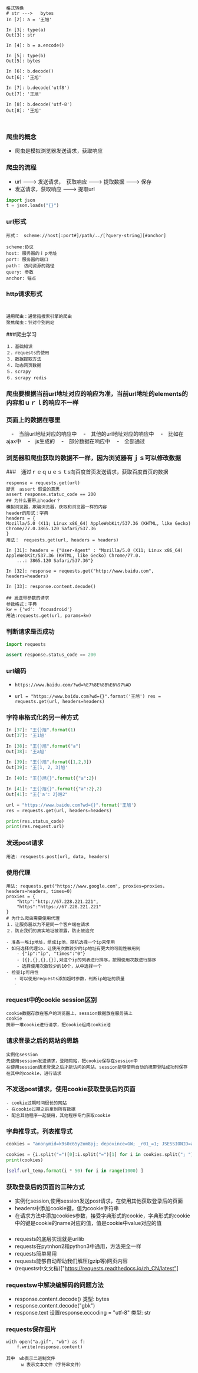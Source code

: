 ### 
```
格式转换
# str --->   bytes
In [2]: a = '王旭'

In [3]: type(a)
Out[3]: str

In [4]: b = a.encode()

In [5]: type(b)
Out[5]: bytes

In [6]: b.decode()
Out[6]: '王旭'

In [7]: b.decode('utf8')
Out[7]: '王旭'

In [8]: b.decode('utf-8')
Out[8]: '王旭'



```
### 爬虫的概念
- 爬虫是模拟浏览器发送请求，获取响应
### 爬虫的流程
- url ---> 发送请求，　获取响应 ---> 提取数据 ---> 保存
- 发送请求，获取响应 ---> 提取url

```python
import json
t = json.loads("{}")
```
### url形式
```
形式：　scheme://host[:port#]/path/../[?query-string][#anchor]

scheme:协议
host: 服务器的ｉｐ地址
port: 服务器的端口
path： 访问资源的路径
query: 参数
anchor: 锚点
```
### http请求形式
```

```
### 
```
通用爬虫：通常指搜索引擎的爬虫
聚焦爬虫：针对个别网站
```
###爬虫学习　
```
１．基础知识
２．requests的使用
３．数据提取方法
４．动态网页数据
５．scrapy
６．scrapy redis
```
### 爬虫要根据当前url地址对应的响应为准，当前url地址的elements的内容和ｕｒｌ的响应不一样
### 页面上的数据在哪里
　-　当前url地址对应的响应中
　-　其他的url地址对应的响应中
    　-　比如在ajax中
　-　js生成的
    　-　部分数据在响应中
    　-　全部通过

### 浏览器和爬虫获取的数据不一样，因为浏览器有ｊｓ可以修改数据

###　通过ｒｅｑｕｅｓｔs向百度首页发送请求，获取百度首页的数据
```
response = requests.get(url)
断言　assert 假设的意思
assert response.statuc_code == 200
## 为什么要带上header？
模拟浏览器，欺骗浏览器，获取和浏览器一样的内容
header的形式：字典
headers = {
Mozilla/5.0 (X11; Linux x86_64) AppleWebKit/537.36 (KHTML, like Gecko) Chrome/77.0.3865.120 Safari/537.36
}
用法：　requests.get(url, headers = headers)

In [31]: headers = {"User-Agent" : "Mozilla/5.0 (X11; Linux x86_64) AppleWebKit/537.36 (KHTML, like Gecko) Chrome/77.0.
    ...: 3865.120 Safari/537.36"}

In [32]: response = requests.get("http://www.baidu.com", headers=headers)

In [33]: response.content.decode()

## 发送带参数的请求
参数格式：字典
kw = {'wd': 'focusdroid'}
用法:requests.get(url, params=kw)

```
### 判断请求是否成功
```python
import requests

assert response.status_code == 200

```
### url编码
 - `https://www.baidu.com/?wd=%E7%8E%8B%E6%97%AD`
 
 - `url = "https://www.baidu.com?wd={}".format('王旭')
res = requests.get(url, headers=headers)`

### 字符串格式化的另一种方式
```python
In [37]: "王{}旭".format(1)
Out[37]: '王1旭'

In [38]: "王{}旭".format("a")
Out[38]: '王a旭'

In [39]: "王{}旭".format([1,2,3])
Out[39]: '王[1, 2, 3]旭'

In [40]: "王{}旭{}".format({"a":2})

In [41]: "王{}旭{}".format({"a":2},2)
Out[41]: "王{'a': 2}旭2"

url = "https://www.baidu.com?wd={}".format('王旭')
res = requests.get(url, headers=headers)

print(res.status_code)
print(res.request.url)

```
### 发送post请求
```
用法: resquests.post(url, data, headers)
```
### 使用代理
```
用法: requests.get("https://www.google.com", proxies=proxies，　headers=headers, times=0)
proxies = {
    "http":"http://67.228.221.221",
    "https":"https://67.228.221.221"
}
# 为什么爬虫需要使用代理
１．让服务器以为不是同一个客户端在请求
２．防止我们的真实地址被泄露，防止被追究

- 准备一堆ip地址，组成ip池，随机选择一个ip来使用
- 如何选择代理ip，让使用次数较少的ip地址有更大的可能性被用到
    - {"ip":"ip", "times":"0"}
    - [{},{},{},{}],对这个ip的列表进行排序，按照使用次数进行排序
    - 选择使用次数较少的10个，从中选择一个
- 检查ip可用性
   - 可以使用requests添加超时参数，判断ip地址的质量
   - 
```
### request中的cookie session区别
```
cookie数据存放在客户的浏览器上，session数据放在服务骑上
cookie
携带一堆cookie进行请求，把cookie组成cookie池

```

### 请求登录之后的网站的思路
```
实例化session
先使用session发送请求，登陆网站，把cookie保存在session中
在使用session请求登录之后才能访问的网站，session能够使用自动的携带登陆成功时保存在其中的cookie，进行请求

```
### 不发送post请求，使用cookie获取登录后的页面
```
- cookie过期时间很长的网站
- 在cookie过期之前拿到所有数据
- 配合其他程序一起使用，其他程序专门获取cookie
```
### 字典推导式，列表推导式
```python
cookies = "anonymid=k9s0c65y2om8pj; depovince=GW; _r01_=1; JSESSIONID=abcNfoYyDySYUa1KYbEhx; ick_login=1f120d53-226f-48b0-85aa-6fa23c2aea8f; taihe_bi_sdk_uid=dc98311ffc7de226cb1f79afdd705b6f; taihe_bi_sdk_session=91d2d67ef0387cdfd5c5b98a2adb89de; jebe_key=bf8a72df-0519-4da7-b1df-362082dfd8d0%7C18333670b0ee1f54e006adc80fdd7f23%7C1588568014097%7C1%7C1588568014407; ick=115383c1-78f2-4270-9a54-2136b5ae3d95; wp_fold=0; XNESSESSIONID=3ab59dd30b97; WebOnLineNotice_974361808=1; first_login_flag=1; ln_uact=15701229789; ln_hurl=http://head.xiaonei.com/photos/0/0/men_main.gif; jebe_key=bf8a72df-0519-4da7-b1df-362082dfd8d0%7C92e70cb2bde7172939cddc8f15fdd3b4%7C1588570052591%7C1%7C1588570052691; jebecookies=fbd2ce92-afdd-406f-aa64-8c77424f55e6|||||; _de=D5FD513C20B9124F1FF9E00605E6865D; p=f4322106a294e3621012a0b8624141118; t=1c4aeb703428602f1361c3618e467c7e8; societyguester=1c4aeb703428602f1361c3618e467c7e8; id=974361808; xnsid=21d68637; loginfrom=syshome"

cookies = {i.split("=")[0]:i.split("=")[1] for i in cookies.split("; ")}
print(cookies)

[self.url_temp.format(i * 50) for i in range(1000) ]
```

### 获取登录后的页面的三种方式
 - 实例化session,使用session发送post请求，在使用其他获取登录后的页面
 - headers中添加cookie键，值为cookie字符串
 - 在请求方法中添加cookies参数，接受字典形式的cookie，字典形式的cookie中的键是cookie的name对应的值，值是cookie中value对应的值

### 
- requests的底层实现就是urllib
- requests在pytnhon2和python3中通用，方法完全一样
- requests简单易用
- requests能够自动帮助我们解压(gzip等)网页内容
- (requests中文文档)["https://requests.readthedocs.io/zh_CN/latest"]

### requestsw中解决编解码的问题方法
- response.content.decode() 类型: bytes
- response.content.decode("gbk")
- response.text  设置response.eccoding = "utf-8" 类型: str

### requests保存图片
```
with open("a.gif", "wb") as f:
    f.write(response.content)

其中　wb表示二进制文件
    　w 表示文本文件（字符串文件）
```










